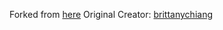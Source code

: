 Forked from <a href="https://github.com/bchiang7/v4">here</a>
Original Creator: <a href="https://brittanychiang.com/">brittanychiang</a>
